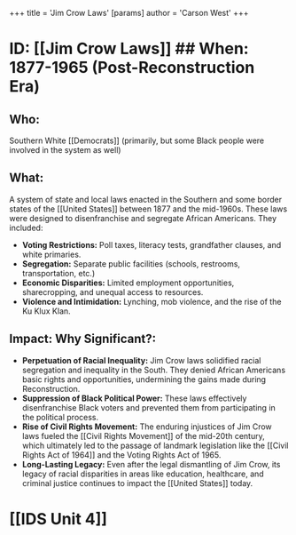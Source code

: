 +++
 title = 'Jim Crow Laws'
[params]
	author = 'Carson West'
+++
# ID: [[Jim Crow Laws]] ## When: 1877-1965 (Post-Reconstruction Era) 
## Who:  
Southern White [[Democrats]] (primarily, but some Black people were involved in the system as well) 
## What:
A system of state and local laws enacted in the Southern and some border states of the [[United States]] between 1877 and the mid-1960s. These laws were designed to disenfranchise and segregate African Americans. They included:
* **Voting Restrictions:** Poll taxes, literacy tests, grandfather clauses, and white primaries. 
* **Segregation:** Separate public facilities (schools, restrooms, transportation, etc.)
* **Economic Disparities:**  Limited employment opportunities, sharecropping, and unequal access to resources. 
* **Violence and Intimidation:** Lynching, mob violence, and the rise of the Ku Klux Klan.
## Impact: Why Significant?:
* **Perpetuation of Racial Inequality:** Jim Crow laws solidified racial segregation and inequality in the South. They denied African Americans basic rights and opportunities, undermining the gains made during Reconstruction.
* **Suppression of Black Political Power:** These laws effectively disenfranchise Black voters and prevented them from participating in the political process.
* **Rise of Civil Rights Movement:**  The enduring injustices of Jim Crow laws fueled the [[Civil Rights Movement]] of the mid-20th century, which ultimately led to the passage of landmark legislation like the [[Civil Rights Act of 1964]] and the Voting Rights Act of 1965.
* **Long-Lasting Legacy:** Even after the legal dismantling of Jim Crow, its legacy of racial disparities in areas like education, healthcare, and criminal justice continues to impact the [[United States]] today. 

# [[IDS Unit 4]]